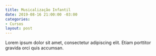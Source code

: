 ```yaml
---
title: Musicalização Infantil
date: 2019-08-16 21:00:00 -03:00
categories:
- Cursos
layout: post
---
```


Lorem ipsum dolor sit amet, consectetur adipiscing elit. Etiam porttitor gravida orci quis accumsan.